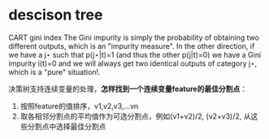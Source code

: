 # descison tree


CART gini index
The Gini impurity is simply the probability of obtaining two different outputs, which is an "impurity measure". In the other direction, if we have a j⋆ such that p(j⋆|t)=1 (and thus the other p(j|t)=0) we have a Gini impurity i(t)=0 and we will always get two identical outputs of category j⋆, which is a "pure" situation!.


决策树支持连续变量的处理，**怎样找到一个连续变量feature的最佳分割点**：
1. 按照feature的值排序，v1,v2,v3,...vn
2. 取各相邻分割点的平均值作为可选分割点，例如(v1+v2)/2, (v2+v3)/2, 从这些分割点中选择最佳分割点
